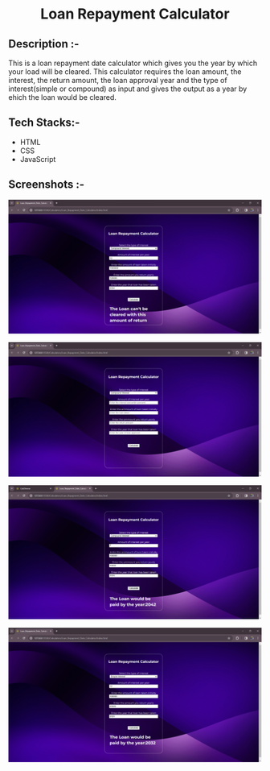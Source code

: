 # <p align="center">Loan Repayment Calculator</p>

## Description :-

This is a loan repayment date calculator which gives you the year by which your load will be cleared. This calculator requires the loan amount, the interest, the return amount, the loan approval year and the type of interest(simple or compound) as input and gives the output as a year by ehich the loan would be cleared.

## Tech Stacks:-

- HTML
- CSS
- JavaScript

## Screenshots :-
![image](./Screenshot%20(1).png)

![image](./Screenshot%20(2).png)

![image](./Screenshot%20(3).png)

![image](./Screenshot%20(4).png)